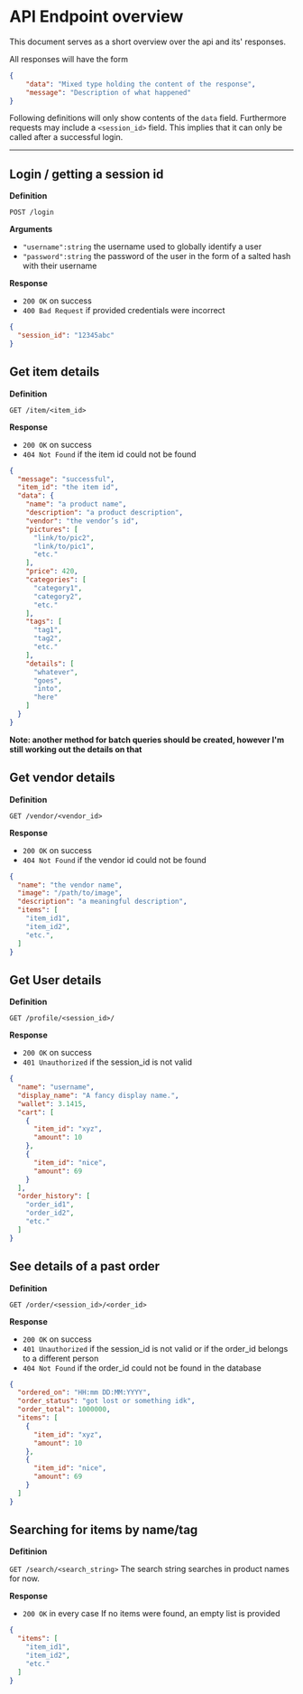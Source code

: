 # API Endpoint overview
This document serves as a short overview over the api and its' responses.

All responses will have the form
```json
{
    "data": "Mixed type holding the content of the response",
    "message": "Description of what happened"
}
```

Following definitions will only show contents of the `data` field.
Furthermore requests may include a `<session_id>` field. This implies that it can only be called after a successful login.

___

## Login / getting a session id

**Definition**

`POST /login`

**Arguments**
- `"username":string` the username used to globally identify a user
- `"password":string` the password of the user in the form of a salted hash with their username

**Response**

- `200 OK` on success
- `400 Bad Request` if provided credentials were incorrect

```json
{
  "session_id": "12345abc"
}

```

## Get item details

**Definition**

`GET /item/<item_id>`

**Response**

- `200 OK` on success
- `404 Not Found` if the item id could not be found

```json
{
  "message": "successful",
  "item_id": "the item id",
  "data": {
    "name": "a product name",
    "description": "a product description",
    "vendor": "the vendor’s id",
    "pictures": [
      "link/to/pic2",
      "link/to/pic1",
      "etc."
    ],
    "price": 420,
    "categories": [
      "category1",
      "category2",
      "etc."
    ],
    "tags": [
      "tag1",
      "tag2",
      "etc."
    ],
    "details": [
      "whatever",
      "goes",
      "into",
      "here"
    ]
  }
}
```

**Note: another method for batch queries should be created, however I'm still working out the details on that**

## Get vendor details

**Definition**

`GET /vendor/<vendor_id>`

**Response**

- `200 OK` on success
- `404 Not Found` if the vendor id could not be found

```json
{
  "name": "the vendor name",
  "image": "/path/to/image",
  "description": "a meaningful description",
  "items": [
    "item_id1",
    "item_id2",
    "etc.",
  ]
}
```

## Get User details

**Definition**

`GET /profile/<session_id>/`

**Response**

- `200 OK` on success
- `401 Unauthorized` if the session_id is not valid

```json
{
  "name": "username",
  "display_name": "A fancy display name.",
  "wallet": 3.1415,
  "cart": [
    {
      "item_id": "xyz",
      "amount": 10
    },
    {
      "item_id": "nice",
      "amount": 69
    }
  ],
  "order_history": [
    "order_id1",
    "order_id2",
    "etc."
  ]
}
```

## See details of a past order

**Definition**

`GET /order/<session_id>/<order_id>`

**Response**

- `200 OK` on success
- `401 Unauthorized` if the session_id is not valid or if the order_id belongs to a different person
- `404 Not Found` if the order_id could not be found in the database

```json
{
  "ordered_on": "HH:mm DD:MM:YYYY",
  "order_status": "got lost or something idk",
  "order_total": 1000000,
  "items": [
    {
      "item_id": "xyz",
      "amount": 10
    },
    {
      "item_id": "nice",
      "amount": 69
    }
  ]
}
```

## Searching for items by name/tag

**Defitinion**

`GET /search/<search_string>`
The search string searches in product names for now.

**Response**

- `200 OK` in every case
If no items were found, an empty list is provided

```json
{
  "items": [
    "item_id1",
    "item_id2",
    "etc."
  ]
}
```
